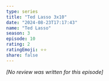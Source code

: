 ```yaml
---
type: series
title: "Ted Lasso 3x10"
date: "2024-08-23T17:17:43"
name: "Ted Lasso"
season: 3
episode: 10
rating: 2
ratingEmoji: ⭐️⭐️
share: false
---
```


*[No review was written for this episode]*
